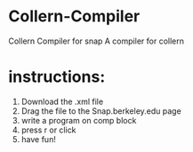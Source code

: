 # Collern-Compiler
Collern Compiler for snap
A compiler for collern

# instructions:
1. Download the .xml file
2. Drag the file to the Snap.berkeley.edu page
3. write a program on comp block
4. press r or click
5. have fun!
